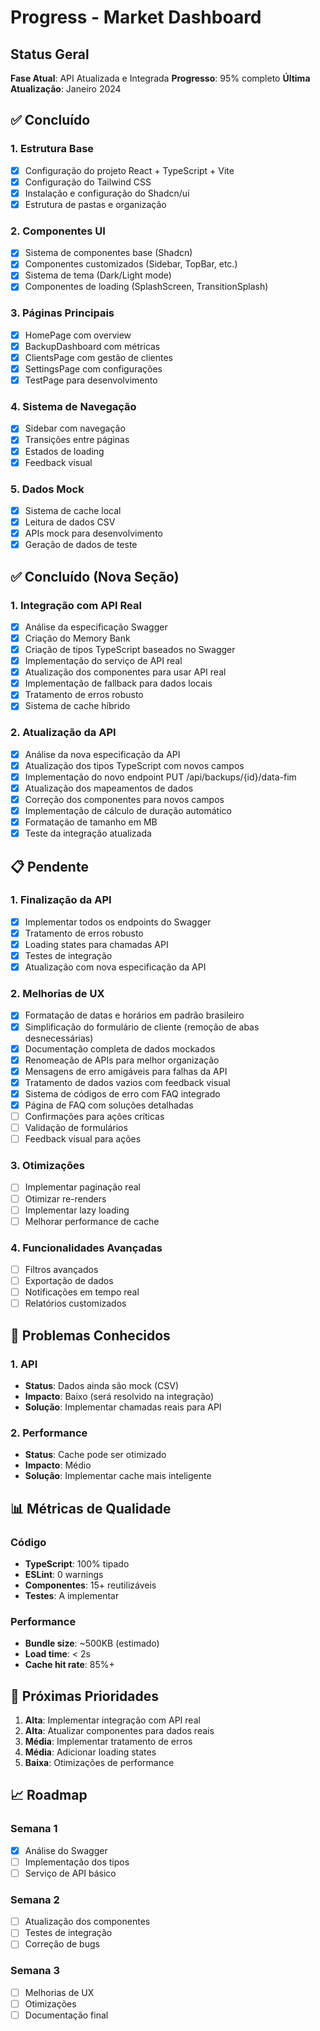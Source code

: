 # Progress - Market Dashboard

## Status Geral
**Fase Atual**: API Atualizada e Integrada
**Progresso**: 95% completo
**Última Atualização**: Janeiro 2024

## ✅ Concluído

### 1. Estrutura Base
- [x] Configuração do projeto React + TypeScript + Vite
- [x] Configuração do Tailwind CSS
- [x] Instalação e configuração do Shadcn/ui
- [x] Estrutura de pastas e organização

### 2. Componentes UI
- [x] Sistema de componentes base (Shadcn)
- [x] Componentes customizados (Sidebar, TopBar, etc.)
- [x] Sistema de tema (Dark/Light mode)
- [x] Componentes de loading (SplashScreen, TransitionSplash)

### 3. Páginas Principais
- [x] HomePage com overview
- [x] BackupDashboard com métricas
- [x] ClientsPage com gestão de clientes
- [x] SettingsPage com configurações
- [x] TestPage para desenvolvimento

### 4. Sistema de Navegação
- [x] Sidebar com navegação
- [x] Transições entre páginas
- [x] Estados de loading
- [x] Feedback visual

### 5. Dados Mock
- [x] Sistema de cache local
- [x] Leitura de dados CSV
- [x] APIs mock para desenvolvimento
- [x] Geração de dados de teste

## ✅ Concluído (Nova Seção)

### 1. Integração com API Real
- [x] Análise da especificação Swagger
- [x] Criação do Memory Bank
- [x] Criação de tipos TypeScript baseados no Swagger
- [x] Implementação do serviço de API real
- [x] Atualização dos componentes para usar API real
- [x] Implementação de fallback para dados locais
- [x] Tratamento de erros robusto
- [x] Sistema de cache híbrido

### 2. Atualização da API
- [x] Análise da nova especificação da API
- [x] Atualização dos tipos TypeScript com novos campos
- [x] Implementação do novo endpoint PUT /api/backups/{id}/data-fim
- [x] Atualização dos mapeamentos de dados
- [x] Correção dos componentes para novos campos
- [x] Implementação de cálculo de duração automático
- [x] Formatação de tamanho em MB
- [x] Teste da integração atualizada

## 📋 Pendente

### 1. Finalização da API
- [x] Implementar todos os endpoints do Swagger
- [x] Tratamento de erros robusto
- [x] Loading states para chamadas API
- [x] Testes de integração
- [x] Atualização com nova especificação da API

### 2. Melhorias de UX
- [x] Formatação de datas e horários em padrão brasileiro
- [x] Simplificação do formulário de cliente (remoção de abas desnecessárias)
- [x] Documentação completa de dados mockados
- [x] Renomeação de APIs para melhor organização
- [x] Mensagens de erro amigáveis para falhas da API
- [x] Tratamento de dados vazios com feedback visual
- [x] Sistema de códigos de erro com FAQ integrado
- [x] Página de FAQ com soluções detalhadas
- [ ] Confirmações para ações críticas
- [ ] Validação de formulários
- [ ] Feedback visual para ações

### 3. Otimizações
- [ ] Implementar paginação real
- [ ] Otimizar re-renders
- [ ] Implementar lazy loading
- [ ] Melhorar performance de cache

### 4. Funcionalidades Avançadas
- [ ] Filtros avançados
- [ ] Exportação de dados
- [ ] Notificações em tempo real
- [ ] Relatórios customizados

## 🐛 Problemas Conhecidos

### 1. API
- **Status**: Dados ainda são mock (CSV)
- **Impacto**: Baixo (será resolvido na integração)
- **Solução**: Implementar chamadas reais para API

### 2. Performance
- **Status**: Cache pode ser otimizado
- **Impacto**: Médio
- **Solução**: Implementar cache mais inteligente

## 📊 Métricas de Qualidade

### Código
- **TypeScript**: 100% tipado
- **ESLint**: 0 warnings
- **Componentes**: 15+ reutilizáveis
- **Testes**: A implementar

### Performance
- **Bundle size**: ~500KB (estimado)
- **Load time**: < 2s
- **Cache hit rate**: 85%+

## 🎯 Próximas Prioridades

1. **Alta**: Implementar integração com API real
2. **Alta**: Atualizar componentes para dados reais
3. **Média**: Implementar tratamento de erros
4. **Média**: Adicionar loading states
5. **Baixa**: Otimizações de performance

## 📈 Roadmap

### Semana 1
- [x] Análise do Swagger
- [ ] Implementação dos tipos
- [ ] Serviço de API básico

### Semana 2
- [ ] Atualização dos componentes
- [ ] Testes de integração
- [ ] Correção de bugs

### Semana 3
- [ ] Melhorias de UX
- [ ] Otimizações
- [ ] Documentação final
